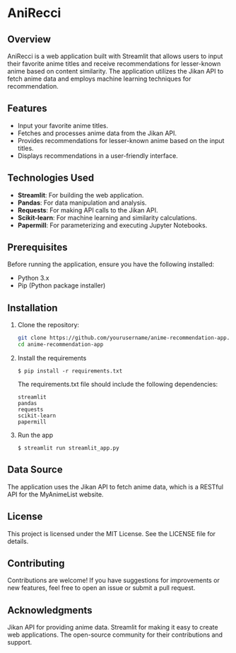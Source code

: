 # AniRecci

## Overview

AniRecci is a web application built with Streamlit that allows users to input their favorite anime titles and receive recommendations for lesser-known anime based on content similarity. The application utilizes the Jikan API to fetch anime data and employs machine learning techniques for recommendation.

## Features

- Input your favorite anime titles.
- Fetches and processes anime data from the Jikan API.
- Provides recommendations for lesser-known anime based on the input titles.
- Displays recommendations in a user-friendly interface.

## Technologies Used

- **Streamlit**: For building the web application.
- **Pandas**: For data manipulation and analysis.
- **Requests**: For making API calls to the Jikan API.
- **Scikit-learn**: For machine learning and similarity calculations.
- **Papermill**: For parameterizing and executing Jupyter Notebooks.

## Prerequisites

Before running the application, ensure you have the following installed:

- Python 3.x
- Pip (Python package installer)

## Installation

1. Clone the repository:

   ```bash
   git clone https://github.com/yourusername/anime-recommendation-app.git
   cd anime-recommendation-app

2. Install the requirements

   ```
   $ pip install -r requirements.txt
   ```
   The requirements.txt file should include the following dependencies:
   ```
   streamlit
   pandas
   requests
   scikit-learn
   papermill
   ```

3. Run the app

   ```
   $ streamlit run streamlit_app.py
   ```

## Data Source
The application uses the Jikan API to fetch anime data, which is a RESTful API for the MyAnimeList website.

## License
This project is licensed under the MIT License. See the LICENSE file for details.

## Contributing
Contributions are welcome! If you have suggestions for improvements or new features, feel free to open an issue or submit a pull request.

## Acknowledgments
Jikan API for providing anime data.
Streamlit for making it easy to create web applications.
The open-source community for their contributions and support.
